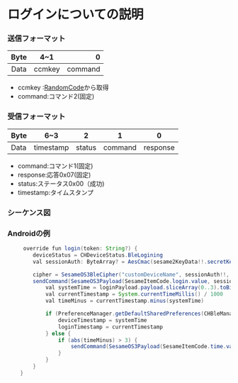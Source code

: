 # ログインについての説明


### 送信フォーマット


|  Byte  |     4~1     |        0 |
|:------:|:-----------:|---------:|
| Data   | ccmkey 	 |  command |

- ccmkey :[RandomCode](RandomCode.md)から取得
- command:コマンド2(固定)


### 受信フォーマット

| Byte |6~3| 2 | 1 | 0 |  
|-------|:------:|:------:|:------:|:------:|
| Data | timestamp|status | command | response  |

-  command:コマンド1(固定)
- response:応答0x07(固定)
- status:ステータス0x00（成功)
- timestamp:タイムスタンプ
### シーケンス図

<!-- ![login](login.svg) -->





### Androidの例

``` java
     override fun login(token: String?) {
        deviceStatus = CHDeviceStatus.BleLogining
        val sessionAuth: ByteArray? = AesCmac(sesame2KeyData!!.secretKey.hexStringToByteArray(), 16).computeMac(mSesameToken)

        cipher = SesameOS3BleCipher("customDeviceName", sessionAuth!!, ("00" + mSesameToken.toHexString()).hexStringToByteArray())
        sendCommand(SesameOS3Payload(SesameItemCode.login.value, sessionAuth!!.sliceArray(0..3)), DeviceSegmentType.plain) { loginPayload ->
            val systemTime = loginPayload.payload.sliceArray(0..3).toBigLong()
            val currentTimestamp = System.currentTimeMillis() / 1000
            val timeMinus = currentTimestamp.minus(systemTime)

            if (PreferenceManager.getDefaultSharedPreferences(CHBleManager.appContext).getString("nickname", "")?.contains(BuildConfig.testname) == true) {
                deviceTimestamp = systemTime
                loginTimestamp = currentTimestamp
            } else {
                if (abs(timeMinus) > 3) {
                    sendCommand(SesameOS3Payload(SesameItemCode.time.value, System.currentTimeMillis().toUInt32ByteArray()), DeviceSegmentType.cipher) {}
                }
            }
        }
    }
```
